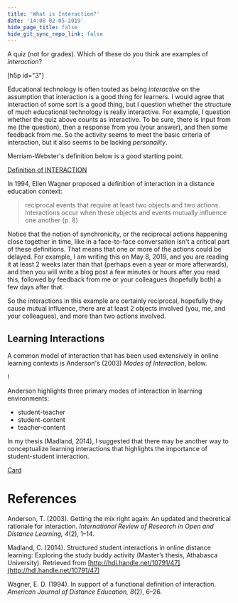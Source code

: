 ```yaml
---
title: 'What is Interaction?'
date: '14:08 02-05-2019'
hide_page_title: false
hide_git_sync_repo_link: false
---
```


A quiz (not for grades). Which of these do you think are examples of *interaction*?

[h5p id="3"]

Educational technology is often touted as being *interactive* on the assumption that interaction is a good thing for learners. I would agree that interaction of some sort is a good thing, but I question whether the structure of much educational technology is really interactive. For example, I question whether the quiz above counts as interactive. To be sure, there is input from me (the question), then a response from you (your answer), and then some feedback from me. So the activity seems to meet the basic criteria of interaction, but it also seems to be lacking *personality*.

Merriam-Webster's definition below is a good starting point.

<a class="embedly-card" data-card-controls="0" href="https://www.merriam-webster.com/dictionary/interaction">Definition of INTERACTION</a>
<script async src="//cdn.embedly.com/widgets/platform.js" charset="UTF-8"></script>

In 1994, Ellen Wagner proposed a definition of interaction in a distance education context:

> reciprocal events that require at least two objects and two actions. Interactions occur when these objects and events mutually influence one another (p. 8)

Notice that the notion of synchronicity, or the reciprocal actions happening close together in time, like in a face-to-face conversation isn't a critical part of these definitions. That means that one or more of the actions could be delayed. For example, I am writing this on May 8, 2019, and you are reading it at least 2 weeks later than that (perhaps even a year or more afterwards), and then you will write a blog post a few minutes or hours after you read this, followed by feedback from me or your colleagues (hopefully both) a few days after that.

So the interactions in this example are certainly reciprocal, hopefully they cause mutual influence, there are at least 2 objects involved (you, me, and your colleagues), and more than two actions involved.

## Learning Interactions

A common model of interaction that has been used extensively in online learning contexts is Anderson's (2003) *Modes of Interaction*, below.

! [](modes-of-interaction-anderson.png)

Anderson highlights three primary modes of interaction in learning environments:
- student-teacher
- student-content
- teacher-content

In my thesis (Madland, 2014), I suggested that there may be another way to conceptualize learning interactions that highlights the importance of student-student interaction.

<a class="embedly-card" data-card-controls="0" href="http://open.merelearning.ca/ssi/files/2015/05/Structured-Student-Interaction-Model.png">Card</a>
<script async src="//cdn.embedly.com/widgets/platform.js" charset="UTF-8"></script>

# References

Anderson, T. (2003). Getting the mix right again: An updated and theoretical rationale for interaction. *International Review of Research in Open and Distance Learning, 4*(2), 1–14.

Madland, C. (2014). Structured student interactions in online distance learning: Exploring the study buddy activity (Master’s thesis, Athabasca University). Retrieved from [http://hdl.handle.net/10791/47](http://hdl.handle.net/10791/47)


Wagner, E. D. (1994). In support of a functional definition of interaction. *American Journal of Distance Education, 8*(2), 6–26.
